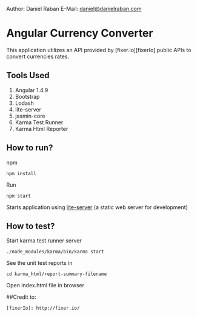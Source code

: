 Author: Daniel Raban
E-Mail: daniel@danielraban.com

Angular Currency Converter
==========================

This application utilizes an API provided by [fixer.io][fixerIo] public APIs to convert currencies rates.

## Tools Used

1. Angular 1.4.9
2. Bootstrap
3. Lodash
4. lite-server
5. jasmin-core
6. Karma Test Runner
7. Karma Html Reporter

## How to run?

npm
```shell
npm install
```
Run
```shell
npm start
```
Starts application using [lite-server][liteServer] (a static web server for development)

## How to test?

Start karma test runner server
```shell
./node_modules/karma/bin/karma start
```
See the unit test reports in
```shell
cd karma_html/report-summary-filename
```
Open index.html file in browser


##Credit to:
```
[fixerIo]: http://fixer.io/
```
[liteServer]: https://github.com/johnpapa/lite-server